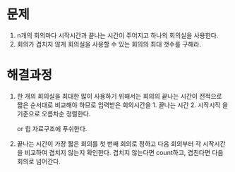 # 문제

1. n개의 회의마다 시작시간과 끝나는 시간이 주어지고 하나의 회의실을 사용한다.
2. 회의가 겹치지 않게 회의실을 사용할 수 있는 회의의 최대 갯수를 구해라.



# 해결과정

1. 한 개의 회의실을 최대한 많이 사용하기 위해서는 회의의 끝나는 시간이 전적으로 짧은 순서대로 비교해야 하므로 입력받은 회의시간을 1. 끝나는 시간 2. 시작시작 을 기준으로 오름차순 정렬한다.

   or 힙 자료구조에 푸쉬한다.



2. 끝나는 시간이 가장 짧은 회의를 첫 번째 회의로 정하고 다음 회의부터 각 시작시간을 비교하여 겹치지 않는지 확인한다. 겹치지 않는다면 count하고, 겹친다면 다음 회의로 넘어간다.

 